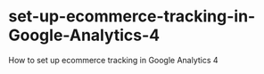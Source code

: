 # set-up-ecommerce-tracking-in-Google-Analytics-4
How to set up ecommerce tracking in Google Analytics 4

